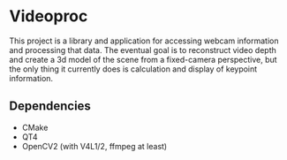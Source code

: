 Videoproc
=========
This project is a library and application for accessing webcam information and
processing that data. The eventual goal is to reconstruct video depth and create
a 3d model of the scene from a fixed-camera perspective, but the only thing it
currently does is calculation and display of keypoint information.

Dependencies
------------
+ CMake
+ QT4
+ OpenCV2 (with V4L1/2, ffmpeg at least)

